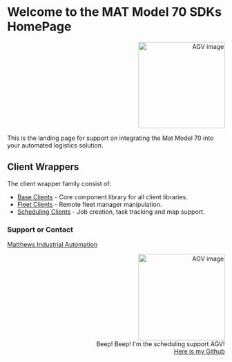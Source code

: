 # Welcome to the MAT Model 70 SDKs HomePage

<div style="text-align: right">
  <a href="https://www.matw.com/business-segments/industrial-technologies">  
    <img src="https://guidanceautomation.github.io/images/logo_teaser_logo.png" alt="AGV image" width="200"/>
  </a>
</div>

This is the landing page for support on integrating the Mat Model 70 into your automated logistics solution.

## Client Wrappers

The client wrapper family consist of:

* [Base Clients](https://guidanceautomation.github.io/BaseClients/) - Core component library for all client libraries.
* [Fleet Clients](https://guidanceautomation.github.io/FleetClients/) - Remote fleet manager manipulation.
* [Scheduling Clients](https://guidanceautomation.github.io/SchedulingClients/) - Job creation, task tracking and map support.

### Support or Contact

[Matthews Industrial Automation](https://www.matw.com/business-segments/industrial-technologies)

<div style="text-align: right">
  <img src="https://guidanceautomation.github.io/images/incaartBw.png" alt="AGV image" width="200"/>
  <br>
  Beep! Beep! I'm the scheduling support AGV!<br>
  <a href="https://github.com/GuidanceAutomation">Here is my Github</a>
</div>
